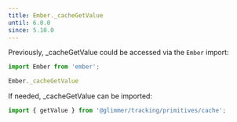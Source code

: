 ```yaml
---
title: Ember._cacheGetValue
until: 6.0.0
since: 5.10.0
---
```



Previously, _cacheGetValue could be accessed via the `Ember` import:
```js
import Ember from 'ember';

Ember._cacheGetValue
```

 If needed, _cacheGetValue can be imported:
```js
import { getValue } from '@glimmer/tracking/primitives/cache';
```
